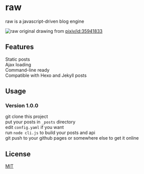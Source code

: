 # raw
raw is a javascript-driven blog engine

![raw](http://s1.momo.moda/2015/04/26/d240e3d38a8882ecad8633c8f9c78c9b.png)
original drawing from [pixiv/id:35941833](http://www.pixiv.net/member_illust.php?mode=medium&illust_id=35941833)

## Features

Static posts  
Ajax loading  
Command-line ready  
Compatible with Hexo and Jekyll posts

## Usage

### Version 1.0.0

git clone this project  
put your posts in `_posts` directory  
edit `config.yaml` if you want  
run `node cli.js` to build your posts and api  
git push to your github pages or somewhere else to get it online

## License

[MIT](/LICENSE)